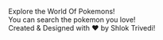 Explore the World Of Pokemons!
<br>
You can search the pokemon you love!
<br>
Created & Designed with ❤️ by Shlok Trivedi!

